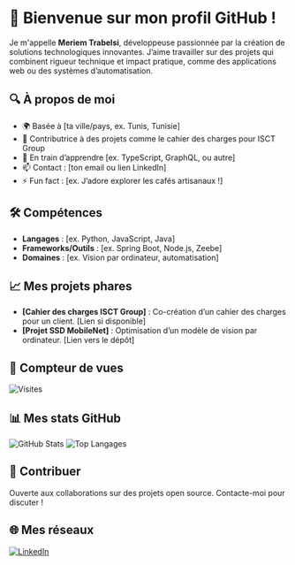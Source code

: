# 👋 Bienvenue sur mon profil GitHub !

Je m'appelle **Meriem Trabelsi**, développeuse passionnée par la création de solutions technologiques innovantes. J’aime travailler sur des projets qui combinent rigueur technique et impact pratique, comme des applications web ou des systèmes d’automatisation.

## 🔍 À propos de moi
- 🌍 Basée à [ta ville/pays, ex. Tunis, Tunisie]
- 💼 Contributrice à des projets comme le cahier des charges pour ISCT Group
- 🌱 En train d’apprendre [ex. TypeScript, GraphQL, ou autre]
- 📫 Contact : [ton email ou lien LinkedIn]
- ⚡ Fun fact : [ex. J’adore explorer les cafés artisanaux !]

## 🛠️ Compétences
- **Langages** : [ex. Python, JavaScript, Java]
- **Frameworks/Outils** : [ex. Spring Boot, Node.js, Zeebe]
- **Domaines** : [ex. Vision par ordinateur, automatisation]

## 📈 Mes projets phares
- **[Cahier des charges ISCT Group]** : Co-création d’un cahier des charges pour un client. [Lien si disponible]
- **[Projet SSD MobileNet]** : Optimisation d’un modèle de vision par ordinateur. [Lien vers le dépôt]

## 👀 Compteur de vues
![Visites](https://visitor-badge.laobi.icu/badge?page_id=MeriemTrabelsi.MeriemTrabelsi)

## 📊 Mes stats GitHub
![GitHub Stats](https://github-readme-stats.vercel.app/api?username=mariem-trabelsi/&show_icons=true&theme=radical)
![Top Langages](https://github-readme-stats.vercel.app/api/top-langs/?username=mariem-trabelsi/&layout=compact&theme=radical)

## 🤝 Contribuer
Ouverte aux collaborations sur des projets open source. Contacte-moi pour discuter !

## 🌐 Mes réseaux
[![LinkedIn](https://img.shields.io/badge/LinkedIn-Connect-blue)](https://www.linkedin.com/in/meriem-trabelsi)
